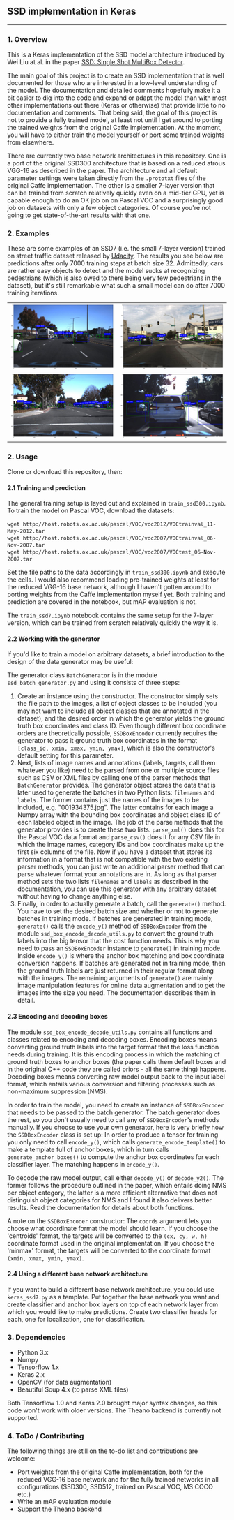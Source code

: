 ## SSD implementation in Keras
---

### 1. Overview

This is a Keras implementation of the SSD model architecture introduced by Wei Liu at al. in the paper [SSD: Single Shot MultiBox Detector](https://arxiv.org/abs/1512.02325).

The main goal of this project is to create an SSD implementation that is well documented for those who are interested in a low-level understanding of the model. The documentation and detailed comments hopefully make it a bit easier to dig into the code and expand or adapt the model than with most other implementations out there (Keras or otherwise) that provide little to no documentation and comments. That being said, the goal of this project is not to provide a fully trained model, at least not until I get around to porting the trained weights from the original Caffe implementation. At the moment, you will have to either train the model yourself or port some trained weights from elsewhere.

There are currently two base network architectures in this repository. One is a port of the original SSD300 architecture that is based on a reduced atrous VGG-16 as described in the paper. The architecture and all default parameter settings were taken directly from the `.prototxt` files of the original Caffe implementation. The other is a smaller 7-layer version that can be trained from scratch relatively quickly even on a mid-tier GPU, yet is capable enough to do an OK job on on Pascal VOC and a surprisingly good job on datasets with only a few object categories. Of course you're not going to get state-of-the-art results with that one.

### 2. Examples

These are some examples of an SSD7 (i.e. the small 7-layer version) trained on street traffic dataset released by [Udacity](https://github.com/udacity/self-driving-car/tree/master/annotations). The results you see below are predictions after only 7000 training steps at batch size 32. Admittedly, cars are rather easy objects to detect and the model sucks at recognizing pedestrians (which is also owed to there being very few pedestrians in the dataset), but it's still remarkable what such a small model can do after 7000 training iterations.

| | |
|---|---|
| ![img01](./examples/pred_01.png) | ![img01](./examples/pred_02.png) |
| ![img01](./examples/pred_03.png) | ![img01](./examples/pred_04.png) |

### 2. Usage

Clone or download this repository, then:

#### 2.1 Training and prediction

The general training setup is layed out and explained in `train_ssd300.ipynb`. To train the model on Pascal VOC, download the datasets:

```
wget http://host.robots.ox.ac.uk/pascal/VOC/voc2012/VOCtrainval_11-May-2012.tar
wget http://host.robots.ox.ac.uk/pascal/VOC/voc2007/VOCtrainval_06-Nov-2007.tar
wget http://host.robots.ox.ac.uk/pascal/VOC/voc2007/VOCtest_06-Nov-2007.tar
```

Set the file paths to the data accordingly in `train_ssd300.ipynb` and execute the cells. I would also recommend loading pre-trained weights at least for the reduced VGG-16 base network, although I haven't gotten around to porting weights from the Caffe implementation myself yet. Both training and prediction are covered in the notebook, but mAP evaluation is not.

The `train_ssd7.ipynb` notebook contains the same setup for the 7-layer version, which can be trained from scratch relatively quickly the way it is.

#### 2.2 Working with the generator

If you'd like to train a model on arbitrary datasets, a brief introduction to the design of the data generator may be useful:

The generator class `BatchGenerator` is in the module `ssd_batch_generator.py` and using it consists of three steps:

1. Create an instance using the constructor. The constructor simply sets the file path to the images, a list of object classes to be included (you may not want to include all object classes that are annotated in the dataset), and the desired order in which the generator yields the ground truth box coordinates and class ID. Even though different box coordinate orders are theoretically possible, `SSDBoxEncoder` currently requires the generator to pass it ground truth box coordinates in the format `[class_id, xmin, xmax, ymin, ymax]`, which is also the constructor's default setting for this parameter.
2. Next, lists of image names and annotations (labels, targets, call them whatever you like) need to be parsed from one or multiple source files such as CSV or XML files by calling one of the parser methods that `BatchGenerator` provides. The generator object stores the data that is later used to generate the batches in two Python lists: `filenames` and `labels`. The former contains just the names of the images to be included, e.g. "001934375.jpg". The latter contains for each image a Numpy array with the bounding box coordinates and object class ID of each labeled object in the image. The job of the parse methods that the generator provides is to create these two lists. `parse_xml()` does this for the Pascal VOC data format and `parse_csv()` does it for any CSV file in which the image names, category IDs and box coordinates make up the first six columns of the file. Now if you have a dataset that stores its information in a format that is not compatible with the two existing parser methods, you can just write an additional parser method that can parse whatever format your annotations are in. As long as that parser method sets the two lists `filenames` and `labels` as described in the documentation, you can use this generator with any arbitrary dataset without having to change anything else.
3. Finally, in order to actually generate a batch, call the `generate()` method. You have to set the desired batch size and whether or not to generate batches in training mode. If batches are generated in training mode, `generate()` calls the `encode_y()` method of `SSDBoxEncoder` from the module `ssd_box_encode_decode_utils.py` to convert the ground truth labels into the big tensor that the cost function needs. This is why you need to pass an `SSDBoxEncoder` instance to `generate()` in training mode. Inside `encode_y()` is where the anchor box matching and box coordinate conversion happens. If batches are generated not in training mode, then the ground truth labels are just returned in their regular format along with the images. The remaining arguments of `generate()` are mainly image manipulation features for online data augmentation and to get the images into the size you need. The documentation describes them in detail.

#### 2.3 Encoding and decoding boxes

The module `ssd_box_encode_decode_utils.py` contains all functions and classes related to encoding and decoding boxes. Encoding boxes means converting ground truth labels into the target format that the loss function needs during training. It is this encoding process in which the matching of ground truth boxes to anchor boxes (the paper calls them default boxes and in the original C++ code they are called priors - all the same thing) happens. Decoding boxes means converting raw model output back to the input label format, which entails various conversion and filtering processes such as non-maximum suppression (NMS).

In order to train the model, you need to create an instance of `SSDBoxEncoder` that needs to be passed to the batch generator. The batch generator does the rest, so you don't usually need to call any of `SSDBoxEncoder`'s methods manually. If you choose to use your own generator, here is very briefly how the `SSDBoxEncoder` class is set up: In order to produce a tensor for training you only need to call `encode_y()`, which calls `generate_encode_template()` to make a template full of anchor boxes, which in turn calls `generate_anchor_boxes()` to compute the anchor box coordinates for each classifier layer. The matching happens in `encode_y()`.

To decode the raw model output, call either `decode_y()` or `decode_y2()`. The former follows the procedure outlined in the paper, which entails doing NMS per object category, the latter is a more efficient alternative that does not distinguish object categories for NMS and I found it also delivers better results. Read the documentation for details about both functions.

A note on the `SSDBoxEncoder` constructor: The `coords` argument lets you choose what coordinate format the model should learn. If you choose the 'centroids' format, the targets will be converted to the `(cx, cy, w, h)` coordinate format used in the original implementation. If you choose the 'minmax' format, the targets will be converted to the coordinate format `(xmin, xmax, ymin, ymax)`.

#### 2.4 Using a different base network architecture

If you want to build a different base network architecture, you could use `keras_ssd7.py` as a template. Put together the base network you want and create classifier and anchor box layers on top of each network layer from which you would like to make predictions. Create two classifier heads for each, one for localization, one for classification.

### 3. Dependencies

* Python 3.x
* Numpy
* Tensorflow 1.x
* Keras 2.x
* OpenCV (for data augmentation)
* Beautiful Soup 4.x (to parse XML files)

Both Tensorflow 1.0 and Keras 2.0 brought major syntax changes, so this code won't work with older versions. The Theano backend is currently not supported.

### 4. ToDo / Contributing

The following things are still on the to-do list and contributions are welcome:

* Port weights from the original Caffe implementation, both for the reduced VGG-16 base network and for the fully trained networks in all configurations (SSD300, SSD512, trained on Pascal VOC, MS COCO etc.)
* Write an mAP evaluation module
* Support the Theano backend
